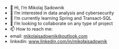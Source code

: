 - 👋 Hi, I’m Mikolaj Sadownik
- 👀 I’m interested in data analysis and cybersecurity
- 🌱 I’m currently learning Spring and Transact-SQL
- 💞️ I’m looking to collaborate on any type of project
- 📫 How to reach me:
- email: mikolajsadownik@outlook.com
- linkedin: www.linkedin.com/in/mikołajsadownik
<!---
mikolajsadownik/mikolajsadownik is a ✨ special ✨ repository because its `README.md` (this file) appears on your GitHub profile.
You can click the Preview link to take a look at your changes.
--->
